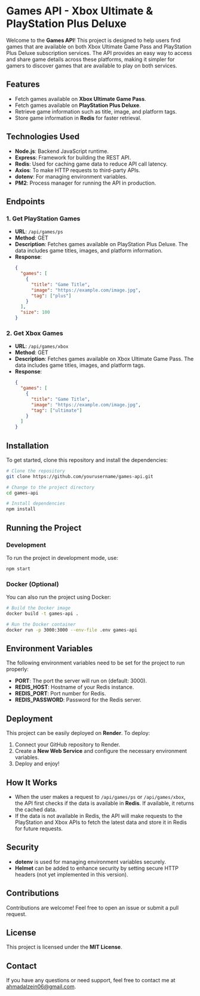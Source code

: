 # Games API - Xbox Ultimate & PlayStation Plus Deluxe

Welcome to the **Games API**! This project is designed to help users find games that are available on both Xbox Ultimate Game Pass and PlayStation Plus Deluxe subscription services. The API provides an easy way to access and share game details across these platforms, making it simpler for gamers to discover games that are available to play on both services.

## Features

- Fetch games available on **Xbox Ultimate Game Pass**.
- Fetch games available on **PlayStation Plus Deluxe**.
- Retrieve game information such as title, image, and platform tags.
- Store game information in **Redis** for faster retrieval.

## Technologies Used

- **Node.js**: Backend JavaScript runtime.
- **Express**: Framework for building the REST API.
- **Redis**: Used for caching game data to reduce API call latency.
- **Axios**: To make HTTP requests to third-party APIs.
- **dotenv**: For managing environment variables.
- **PM2**: Process manager for running the API in production.

## Endpoints

### 1. Get PlayStation Games

- **URL**: `/api/games/ps`
- **Method**: GET
- **Description**: Fetches games available on PlayStation Plus Deluxe. The data includes game titles, images, and platform information.
- **Response**:
  ```json
  {
    "games": [
      {
        "title": "Game Title",
        "image": "https://example.com/image.jpg",
        "tag": ["plus"]
      }
    ],
    "size": 100
  }
  ```

### 2. Get Xbox Games

- **URL**: `/api/games/xbox`
- **Method**: GET
- **Description**: Fetches games available on Xbox Ultimate Game Pass. The data includes game titles, images, and platform tags.
- **Response**:
  ```json
  {
    "games": [
      {
        "title": "Game Title",
        "image": "https://example.com/image.jpg",
        "tag": ["ultimate"]
      }
    ]
  }
  ```

## Installation

To get started, clone this repository and install the dependencies:

```bash
# Clone the repository
git clone https://github.com/yourusername/games-api.git

# Change to the project directory
cd games-api

# Install dependencies
npm install
```

## Running the Project

### Development

To run the project in development mode, use:

```bash
npm start
```

### Docker (Optional)

You can also run the project using Docker:

```bash
# Build the Docker image
docker build -t games-api .

# Run the Docker container
docker run -p 3000:3000 --env-file .env games-api
```

## Environment Variables

The following environment variables need to be set for the project to run properly:

- **PORT**: The port the server will run on (default: 3000).
- **REDIS\_HOST**: Hostname of your Redis instance.
- **REDIS\_PORT**: Port number for Redis.
- **REDIS\_PASSWORD**: Password for the Redis server.

## Deployment

This project can be easily deployed on **Render**. To deploy:

1. Connect your GitHub repository to Render.
2. Create a **New Web Service** and configure the necessary environment variables.
3. Deploy and enjoy!

## How It Works

- When the user makes a request to `/api/games/ps` or `/api/games/xbox`, the API first checks if the data is available in **Redis**. If available, it returns the cached data.
- If the data is not available in Redis, the API will make requests to the PlayStation and Xbox APIs to fetch the latest data and store it in Redis for future requests.

## Security

- **dotenv** is used for managing environment variables securely.
- **Helmet** can be added to enhance security by setting secure HTTP headers (not yet implemented in this version).

## Contributions

Contributions are welcome! Feel free to open an issue or submit a pull request.

## License

This project is licensed under the **MIT License**.

## Contact

If you have any questions or need support, feel free to contact me at [ahmadalzein06@gmail.com](mailto\:ahmadalzein06@gmail.com).
